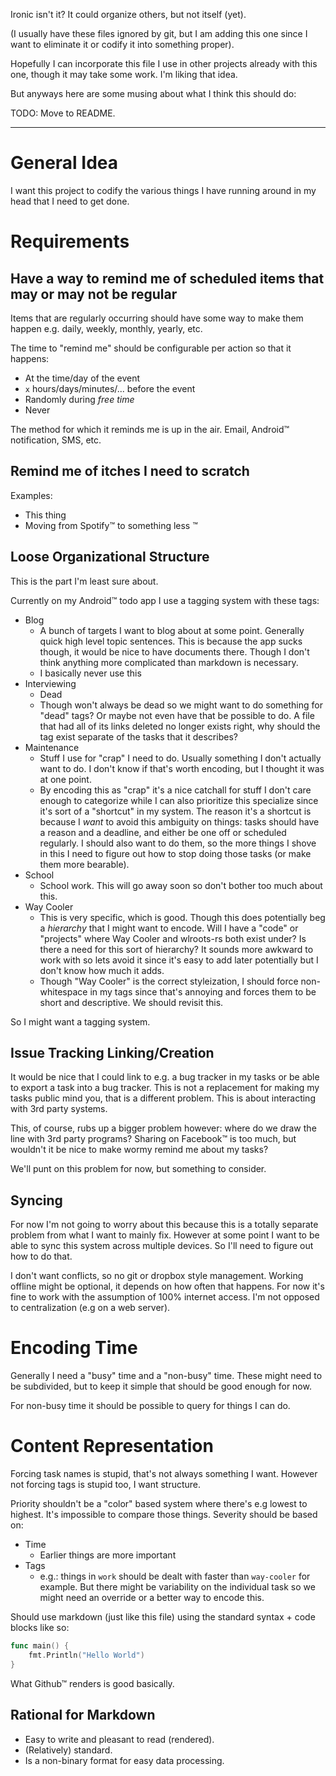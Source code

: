 Ironic isn't it? It could organize others, but not itself (yet).

(I usually have these files ignored by git, but I am adding this one since I
want to eliminate it or codify it into something proper).

Hopefully I can incorporate this file I use in other projects already with this
one, though it may take some work. I'm liking that idea.

But anyways here are some musing about what I think this should do:

TODO: Move to README.

---

# General Idea
I want this project to codify the various things I have running around in my
head that I need to get done.

# Requirements
## Have a way to remind me of scheduled items that may or may not be regular
Items that are regularly occurring should have some way to make them happen e.g.
daily, weekly, monthly, yearly, etc.

The time to "remind me" should be configurable per action so that it happens:
* At the time/day of the event
* `x` hours/days/minutes/... before the event
* Randomly during _free time_
* Never

The method for which it reminds me is up in the air. Email, Android™
notification, SMS, etc.

## Remind me of itches I need to scratch
Examples:
* This thing
* Moving from Spotify™ to something less ™

## Loose Organizational Structure
This is the part I'm least sure about.

Currently on my Android™ todo app I use a tagging system with these tags:
* Blog
  - A bunch of targets I want to blog about at some point. Generally quick high
    level topic sentences. This is because the app sucks though, it would be
    nice to have documents there. Though I don't think anything more complicated
    than markdown is necessary.
  - I basically never use this
* Interviewing
  - Dead
  - Though won't always be dead so we might want to do something for "dead"
    tags? Or maybe not even have that be possible to do. A file that had all of
    its links deleted no longer exists right, why should the tag exist separate
    of the tasks that it describes?
* Maintenance
  - Stuff I use for "crap" I need to do. Usually something I don't actually want
    to do. I don't know if that's worth encoding, but I thought it was at one point.
  - By encoding this as "crap" it's a nice catchall for stuff I don't care
    enough to categorize while I can also prioritize this specialize since it's
    sort of a "shortcut" in my system. The reason it's a shortcut is because I
    _want_ to avoid this ambiguity on things: tasks should have a reason and a
    deadline, and either be one off or scheduled regularly. I should also want
    to do them, so the more things I shove in this I need to figure out how to
    stop doing those tasks (or make them more bearable).
* School
  - School work. This will go away soon so don't bother too much about this.
* Way Cooler
  - This is very specific, which is good. Though this does potentially beg a
    _hierarchy_ that I might want to encode. Will I have a "code" or "projects"
    where Way Cooler and wlroots-rs both exist under? Is there a need for this
    sort of hierarchy? It sounds more awkward to work with so lets avoid it since
    it's easy to add later potentially but I don't know how much it adds.
  - Though "Way Cooler" is the correct styleization, I should force
    non-whitespace in my tags since that's annoying and forces them to be short
    and descriptive. We should revisit this.

So I might want a tagging system.

## Issue Tracking Linking/Creation
It would be nice that I could link to e.g. a bug tracker in my tasks or be able
to export a task into a bug tracker. This is not a replacement for making my
tasks public mind you, that is a different problem. This is about interacting
with 3rd party systems.

This, of course, rubs up a bigger problem however: where do we draw the line
with 3rd party programs? Sharing on Facebook™ is too much, but wouldn't it be
nice to make wormy remind me about my tasks?

We'll punt on this problem for now, but something to consider.

## Syncing
For now I'm not going to worry about this because this is a totally separate
problem from what I want to mainly fix. However at some point I want to be able
to sync this system across multiple devices. So I'll need to figure out how to
do that.

I don't want conflicts, so no git or dropbox style management. Working offline
might be optional, it depends on how often that happens. For now it's fine to
work with the assumption of 100% internet access. I'm not opposed to
centralization (e.g on a web server).


# Encoding Time
Generally I need a "busy" time and a "non-busy" time. These might need to be
subdivided, but to keep it simple that should be good enough for now.

For non-busy time it should be possible to query for things I can do.

# Content Representation
Forcing task names is stupid, that's not always something I want. However not
forcing tags is stupid too, I want structure. 

Priority shouldn't be a "color" based system where there's e.g lowest to
highest. It's impossible to compare those things. Severity should be based on:
* Time
  - Earlier things are more important
* Tags
  - e.g.: things in `work` should be dealt with faster than `way-cooler` for
    example. But there might be variability on the individual task so we might
    need an override or a better way to encode this.


Should use markdown (just like this file) using the standard syntax + code
blocks like so: 

```go
func main() {
	fmt.Println("Hello World")
}
```

What Github™ renders is good basically.


## Rational for Markdown
* Easy to write and pleasant to read (rendered).
* (Relatively) standard.
* Is a non-binary format for easy data processing.
